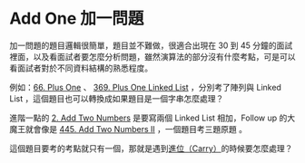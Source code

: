 # Add One 加一問題

加一問題的題目邏輯很簡單，題目並不難做，很適合出現在 30 到 45 分鐘的面試裡面，以及看面試者要怎麼分析問題，雖然演算法的部分沒有什麼考點，可是可以看面試者對於不同資料結構的熟悉程度。

例如：[66. Plus One](plus-one.md) 、 [369. Plus One Linked List](plus-one-linked-list.md) ，分別考了陣列與 Linked List ，這個題目也可以轉換成如果題目是一個字串怎麼處理？

進階一點的 [2. Add Two Numbers](add-two-numbers/) 是要寫兩個 Linked List 相加，Follow up 的大魔王就會像是 [445. Add Two Numbers II](add-two-numbers/add-two-numbers-ii.md) ，一個題目考三題原題 。

這個題目要考的考點就只有一個，那就是遇到[進位（Carry）](https://en.wikipedia.org/wiki/Carry\_\(arithmetic\))的時候要怎麼處理？
